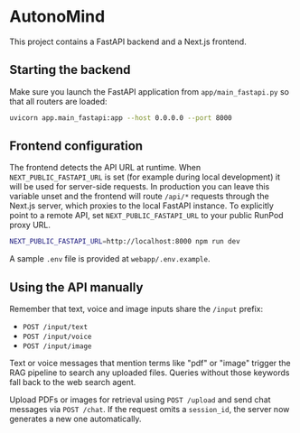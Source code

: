 # AutonoMind

This project contains a FastAPI backend and a Next.js frontend.

## Starting the backend

Make sure you launch the FastAPI application from `app/main_fastapi.py` so that all routers are loaded:

```bash
uvicorn app.main_fastapi:app --host 0.0.0.0 --port 8000
```

## Frontend configuration

The frontend detects the API URL at runtime. When `NEXT_PUBLIC_FASTAPI_URL` is
set (for example during local development) it will be used for server-side
requests. In production you can leave this variable unset and the frontend will
route `/api/*` requests through the Next.js server, which proxies to the local
FastAPI instance. To explicitly point to a remote API, set
`NEXT_PUBLIC_FASTAPI_URL` to your public RunPod proxy URL.

```bash
NEXT_PUBLIC_FASTAPI_URL=http://localhost:8000 npm run dev
```

A sample `.env` file is provided at `webapp/.env.example`.

## Using the API manually

Remember that text, voice and image inputs share the `/input` prefix:

- `POST /input/text`
- `POST /input/voice`
- `POST /input/image`

Text or voice messages that mention terms like "pdf" or "image" trigger the RAG
pipeline to search any uploaded files. Queries without those keywords fall back
to the web search agent.

Upload PDFs or images for retrieval using `POST /upload` and send chat messages via `POST /chat`.
If the request omits a `session_id`, the server now generates a new one automatically.

